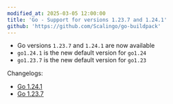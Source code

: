 ```yaml
---
modified_at: 2025-03-05 12:00:00
title: 'Go - Support for versions 1.23.7 and 1.24.1'
github: 'https://github.com/Scalingo/go-buildpack'
---
```


- Go versions `1.23.7` and `1.24.1` are now available
- `go1.24.1` is the new default version for `go1.24`
- `go1.23.7` is the new default version for `go1.23`

Changelogs:

* [Go 1.24.1](https://go.dev/doc/devel/release#go1.24.1)
* [Go 1.23.7](https://go.dev/doc/devel/release#go1.23.7)
